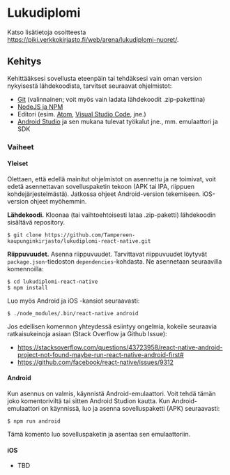 # Lukudiplomi

Katso lisätietoja osoitteesta <https://piki.verkkokirjasto.fi/web/arena/lukudiplomi-nuoret/>.

## Kehitys

Kehittääksesi sovellusta eteenpäin tai tehdäksesi vain oman version nykyisestä lähdekoodista, tarvitset seuraavat ohjelmistot:

- [Git](https://git-scm.com) (valinnainen; voit myös vain ladata lähdekoodit .zip-pakettina)
- [NodeJS ja NPM](https://nodejs.org/en/)
- Editori (esim. [Atom](https://atom.io), [Visual Studio Code](https://code.visualstudio.com), jne.)
- [Android Studio](https://developer.android.com/studio) ja sen mukana tulevat työkalut jne., mm. emulaattori ja SDK

### Vaiheet

#### Yleiset

Olettaen, että edellä mainitut ohjelmistot on asennettu ja ne toimivat, voit edetä asennettavan sovelluspaketin tekoon (APK tai IPA, riippuen kohdejärjestelmästä). Jatkossa ohjeet Android-version tekemiseen. iOS-version ohjeet myöhemmin.

**Lähdekoodi.** Kloonaa (tai vaihtoehtoisesti lataa .zip-paketti) lähdekoodin sisältävä repository.

```
$ git clone https://github.com/Tampereen-kaupunginkirjasto/lukudiplomi-react-native.git
```

**Riippuvuudet.** Asenna riippuvuudet. Tarvittavat riippuvuudet löytyvät `package.json`-tiedoston `dependencies`-kohdasta. Ne asennetaan seuraavilla komennoilla:

```
$ cd lukudiplomi-react-native
$ npm install
```

Luo myös Android ja iOS -kansiot seuraavasti:

```
$ ./node_modules/.bin/react-native android
```

Jos edellisen komennon yhteydessä esiintyy ongelmia, kokeile seuraavia ratkaisukeinoja asiaan (Stack Overflow ja Github Issue):

- https://stacksoverflow.com/questions/43723958/react-native-android-project-not-found-maybe-run-react-native-android-first#
- https://github.com/facebook/react-native/issues/9312

#### Android

Kun asennus on valmis, käynnistä Android-emulaattori. Voit tehdä tämän joko komentoriviltä tai sitten Android Studion kautta. Kun Android-emulaattori on käynnissä, luo ja asenna sovelluspaketti (APK) seuraavasti:

```
$ npm run android
```

Tämä komento luo sovelluspaketin ja asentaa sen emulaattoriin.

#### iOS

- TBD